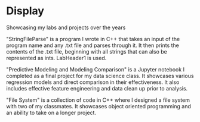 # Display
Showcasing my labs and projects over the years


"StringFileParse" is a program I wrote in C++ that takes an input of the program name and any .txt file and parses through it. It then prints the contents of the .txt file, beginning with all strings that can also be represented as ints. LabHeader1 is used.

"Predictive Modeling and Modeling Comparison" is a Jupyter notebook I completed as a final project for my data science class. It showcases various regression models and direct comparison in their effectiveness. It also includes effective feature engineering and data clean up prior to analysis.

"File System" is a collection of code in C++ where I designed a file system with two of my classmates. It showcases object oriented programming and an ability to take on a longer project.
